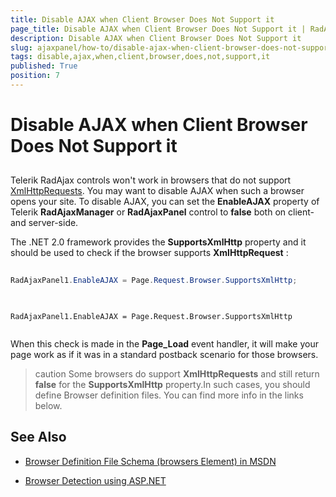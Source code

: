 ```yaml
---
title: Disable AJAX when Client Browser Does Not Support it
page_title: Disable AJAX when Client Browser Does Not Support it | RadAjax for ASP.NET AJAX Documentation
description: Disable AJAX when Client Browser Does Not Support it
slug: ajaxpanel/how-to/disable-ajax-when-client-browser-does-not-support-it
tags: disable,ajax,when,client,browser,does,not,support,it
published: True
position: 7
---
```


# Disable AJAX when Client Browser Does Not Support it



## 

Telerik RadAjax controls won't work in browsers that do not support [XmlHttpRequests](http://en.wikipedia.org/wiki/XMLHttpRequest). You may want to disable AJAX when such a browser opens your site. To disable AJAX, you can set the **EnableAJAX** property of Telerik **RadAjaxManager** or **RadAjaxPanel** control to **false** both on client- and server-side.

The .NET 2.0 framework provides the **SupportsXmlHttp** property and it should be used to check if the browser supports **XmlHttpRequest** :



````C#
	
RadAjaxPanel1.EnableAJAX = Page.Request.Browser.SupportsXmlHttp;
	
````
````VB
	
RadAjaxPanel1.EnableAJAX = Page.Request.Browser.SupportsXmlHttp
	
````


When this check is made in the **Page_Load** event handler, it will make your page work as if it was in a standard postback scenario for those browsers.

>caution Some browsers do support **XmlHttpRequests** and still return **false** for the **SupportsXmlHttp** property.In such cases, you should define Browser definition files. You can find more info in the links below.
>


## See Also

 * [Browser Definition File Schema (browsers Element) in MSDN](http://msdn.microsoft.com/en-us/library/ms228122%28v=vs.100%29.aspx)

 * [Browser Detection using ASP.NET](http://www.codeproject.com/aspnet/browsercaps.asp)
